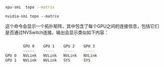 



```bash
xpu-smi  topo --matrix
```



```
nvidia-smi topo --matrix
```

这个命令会显示一个拓扑矩阵，其中包含了每个GPU之间的连接信息，包括它们是否通过NVSwitch连接。输出会显示类似如下内容：

```bash

        GPU 0    GPU 1    GPU 2    GPU 3
        -----    -----    -----    -----
GPU 0   NVLink   NVLink   NVLink   NVLink
GPU 1   NVLink   NVLink   SYS      SYS
```